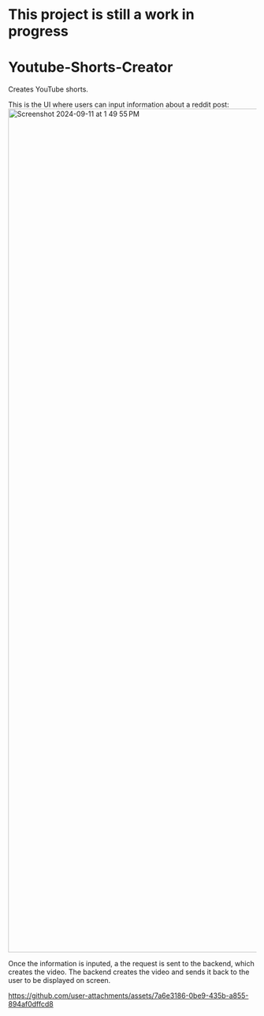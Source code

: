 # This project is still a work in progress

# Youtube-Shorts-Creator
Creates YouTube shorts.

This is the UI where users can input information about a reddit post:
<img width="1710" alt="Screenshot 2024-09-11 at 1 49 55 PM" src="https://github.com/user-attachments/assets/79b65c43-07e9-4813-8ccd-01e8c76a3e5b">

Once the information is inputed, a the request is sent to the backend, which creates the video. The backend creates the video and sends it back to the user to be displayed on screen.


https://github.com/user-attachments/assets/7a6e3186-0be9-435b-a855-894af0dffcd8

